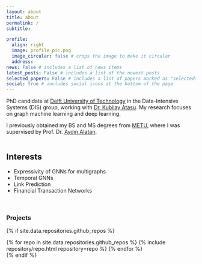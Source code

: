 ```yaml
---
layout: about
title: about
permalink: /
subtitle:

profile:
  align: right
  image: profile_pic.png
  image_circular: false # crops the image to make it circular
  address:
news: False # includes a list of news items
latest_posts: False # includes a list of the newest posts
selected_papers: False # includes a list of papers marked as "selected={true}"
social: true # includes social icons at the bottom of the page
---
```

PhD candidate at [Delft University of Technology](https://www.tudelft.nl/en/) in the Data-Intensive Systems (DIS) group, working with [Dr. Kubilay Atasu](https://atasu-kubilay.github.io). My research focuses on graph machine learning and deep learning. 

I previously obtained my BS and MS degrees from [METU](https://eee.metu.edu.tr), where I was supervised by Prof. Dr. [Aydın Alatan](https://eee.metu.edu.tr/personel/aydin-alatan).


<style>
  .list-container {
    display: flex;
    gap: 120px;
  }
  
  .list-title {
    font-weight: bold;
    font-size: 22px;
  }
  
  ul {
    /* list-style: none; */
    padding-left: 0;
  }

  .list-2 span.subtext {
    font-size: 14px; /* Adjust the font size of the subtext */
    font-weight: normal;
    color: #777888;
    display: block;
    /* margin-top: 5px; Adjust the spacing between item and subtext */
    margin-left: 20px; /* Adjust the spacing between item and subtext */
  }
  
</style>

<div class="list-container">

  <div>
    <h2 class="list-title">Interests</h2>
    <ul style="padding-left:20px">
      <li>Expressivity of GNNs for multigraphs</li>
      <li>Temporal GNNs</li>
      <li>Link Prediction</li>
      <li>Financial Transaction Networks</li>
    </ul>
  </div>


</div>

<br>

### **Projects**

{% if site.data.repositories.github_repos %}

<div class="repositories d-flex flex-wrap flex-md-row flex-column justify-content-between align-items-center">
  {% for repo in site.data.repositories.github_repos %}
    {% include repository/repo.html repository=repo %}
  {% endfor %}
</div>
{% endif %}

